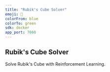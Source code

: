 ```yaml
---
title: "Rubik's Cube Solver"
emoji: 🧊
colorFrom: blue
colorTo: green
sdk: docker
app_port: 7860
---
```


Rubik's Cube Solver
---

Solve Rubik's Cube with Reinforcement Learning.
